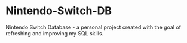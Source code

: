 # Nintendo-Switch-DB
Nintendo Switch Database - a personal project created with the goal of refreshing and improving my SQL skills.
